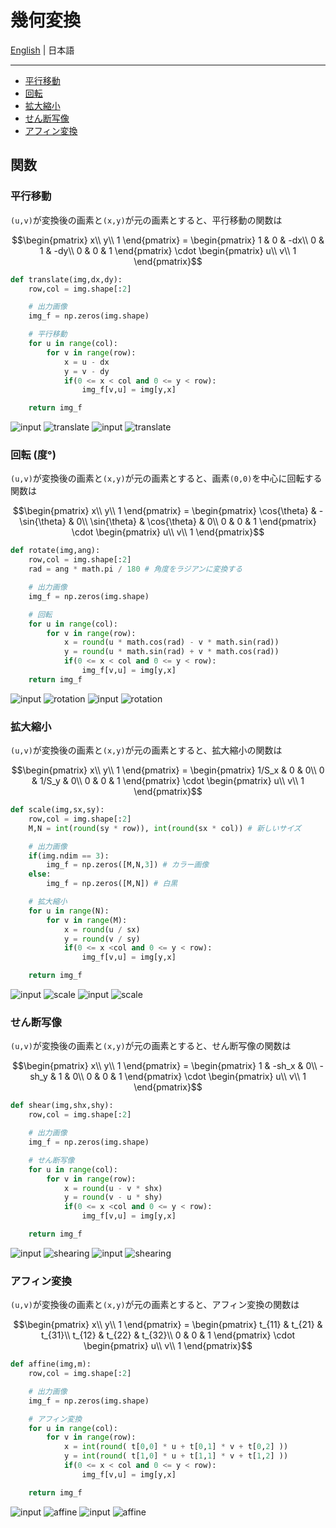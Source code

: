 # 幾何変換

[English](README.en.md) | 日本語

---------------------------------------

- [平行移動](#translation)
- [回転](#rotation)
- [拡大縮小](#scaling)
- [せん断写像](#shearing)
- [アフィン変換](#affine) 

## 関数

### 平行移動<a id='translation'></a>

``(u,v)``が変換後の画素と``(x,y)``が元の画素とすると、平行移動の関数は

```math
\begin{pmatrix}
x\\
y\\
1
\end{pmatrix}
=
\begin{pmatrix}
1 & 0 & -dx\\
0 & 1 & -dy\\
0 & 0 & 1
\end{pmatrix}
\cdot
\begin{pmatrix}
u\\
v\\
1
\end{pmatrix}
```

```python
def translate(img,dx,dy):
    row,col = img.shape[:2]

    # 出力画像
    img_f = np.zeros(img.shape)

    # 平行移動
    for u in range(col):
        for v in range(row):
            x = u - dx
            y = v - dy
            if(0 <= x < col and 0 <= y < row):
                img_f[v,u] = img[y,x]

    return img_f
```

![input](images/input_0.png#gh-dark-mode-only) ![translate](images/output_1_0.png#gh-dark-mode-only)
![input](images/input.png#gh-light-mode-only) ![translate](images/output_1.png#gh-light-mode-only)

### 回転 (度°)<a id='rotation'></a>

``(u,v)``が変換後の画素と``(x,y)``が元の画素とすると、画素``(0,0)``を中心に回転する関数は

```math
\begin{pmatrix}
x\\
y\\
1
\end{pmatrix}
=
\begin{pmatrix}
\cos{\theta} & -\sin{\theta} & 0\\
\sin{\theta} & \cos{\theta} & 0\\
0 & 0 & 1
\end{pmatrix}
\cdot
\begin{pmatrix}
u\\
v\\
1
\end{pmatrix}
```

```python
def rotate(img,ang):
    row,col = img.shape[:2]
    rad = ang * math.pi / 180 # 角度をラジアンに変換する

    # 出力画像
    img_f = np.zeros(img.shape)

    # 回転
    for u in range(col):
        for v in range(row):
            x = round(u * math.cos(rad) - v * math.sin(rad))
            y = round(u * math.sin(rad) + v * math.cos(rad))
            if(0 <= x < col and 0 <= y < row):
                img_f[v,u] = img[y,x]    
    return img_f
```

![input](images/input_0.png#gh-dark-mode-only) ![rotation](images/output_2_0.png#gh-dark-mode-only)
![input](images/input.png#gh-light-mode-only) ![rotation](images/output_2.png#gh-light-mode-only)


### 拡大縮小<a id='scaling'></a>

``(u,v)``が変換後の画素と``(x,y)``が元の画素とすると、拡大縮小の関数は

```math
\begin{pmatrix}
x\\
y\\
1
\end{pmatrix}
=
\begin{pmatrix}
1/S_x & 0 & 0\\
0 & 1/S_y & 0\\
0 & 0 & 1
\end{pmatrix}
\cdot
\begin{pmatrix}
u\\
v\\
1
\end{pmatrix}
```

```python
def scale(img,sx,sy):
    row,col = img.shape[:2]
    M,N = int(round(sy * row)), int(round(sx * col)) # 新しいサイズ

    # 出力画像
    if(img.ndim == 3):
        img_f = np.zeros([M,N,3]) # カラー画像
    else:
        img_f = np.zeros([M,N]) # 白黒

    # 拡大縮小
    for u in range(N):
        for v in range(M):
            x = round(u / sx)
            y = round(v / sy)
            if(0 <= x <col and 0 <= y < row):
                img_f[v,u] = img[y,x]

    return img_f
```

![input](images/input_0.png#gh-dark-mode-only) ![scale](images/output_3_0.png#gh-dark-mode-only)
![input](images/input.png#gh-light-mode-only) ![scale](images/output_3.png#gh-light-mode-only)

### せん断写像<a id='shearing'></a>

``(u,v)``が変換後の画素と``(x,y)``が元の画素とすると、せん断写像の関数は

```math
\begin{pmatrix}
x\\
y\\
1
\end{pmatrix}
=
\begin{pmatrix}
1 & -sh_x & 0\\
-sh_y & 1 & 0\\
0 & 0 & 1
\end{pmatrix}
\cdot
\begin{pmatrix}
u\\
v\\
1
\end{pmatrix}
```

```python
def shear(img,shx,shy):
    row,col = img.shape[:2]

    # 出力画像
    img_f = np.zeros(img.shape)

    # せん断写像
    for u in range(col):
        for v in range(row):
            x = round(u - v * shx)
            y = round(v - u * shy)
            if(0 <= x <col and 0 <= y < row):
                img_f[v,u] = img[y,x]

    return img_f
```

![input](images/input_0.png#gh-dark-mode-only) ![shearing](images/output_4_0.png#gh-dark-mode-only)
![input](images/input.png#gh-light-mode-only) ![shearing](images/output_4.png#gh-light-mode-only)

### アフィン変換<a id='affine'></a>

``(u,v)``が変換後の画素と``(x,y)``が元の画素とすると、アフィン変換の関数は
```math
\begin{pmatrix}
x\\
y\\
1
\end{pmatrix}
=
\begin{pmatrix}
t_{11} & t_{21} & t_{31}\\
t_{12} & t_{22} & t_{32}\\
0 & 0 & 1
\end{pmatrix}
\cdot
\begin{pmatrix}
u\\
v\\
1
\end{pmatrix}
```

```python
def affine(img,m):
    row,col = img.shape[:2]

    # 出力画像
    img_f = np.zeros(img.shape)

    # アフィン変換
    for u in range(col):
        for v in range(row):            
            x = int(round( t[0,0] * u + t[0,1] * v + t[0,2] ))
            y = int(round( t[1,0] * u + t[1,1] * v + t[1,2] ))
            if(0 <= x < col and 0 <= y < row):
                img_f[v,u] = img[y,x]

    return img_f
```

![input](images/input_0.png#gh-dark-mode-only) ![affine](images/output_5_0.png#gh-dark-mode-only)
![input](images/input.png#gh-light-mode-only) ![affine](images/output_5.png#gh-light-mode-only)
